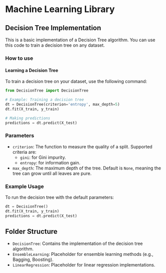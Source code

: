 
# Machine Learning Library

## Decision Tree Implementation

This is a basic implementation of a Decision Tree algorithm. You can use this code to train a decision tree on any dataset.

### How to use

#### Learning a Decision Tree
To train a decision tree on your dataset, use the following command:

```python
from DecisionTree import DecisionTree

# Example: Training a decision tree
dt = DecisionTree(criterion='entropy', max_depth=5)
dt.fit(X_train, y_train)

# Making predictions
predictions = dt.predict(X_test)
```

### Parameters
- `criterion`: The function to measure the quality of a split. Supported criteria are:
  - `gini`: for Gini impurity.
  - `entropy`: for information gain.
- `max_depth`: The maximum depth of the tree. Default is `None`, meaning the tree can grow until all leaves are pure.

### Example Usage
To run the decision tree with the default parameters:
```python
dt = DecisionTree()
dt.fit(X_train, y_train)
predictions = dt.predict(X_test)
```

## Folder Structure

- `DecisionTree`: Contains the implementation of the decision tree algorithm.
- `EnsembleLearning`: Placeholder for ensemble learning methods (e.g., Bagging, Boosting).
- `LinearRegression`: Placeholder for linear regression implementations.

